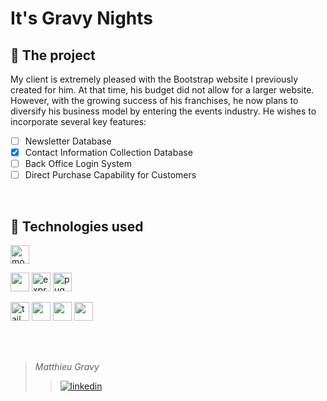 # It's Gravy Nights

## 📏 The project

My client is extremely pleased with the Bootstrap website I previously created for him. At that time, his budget did not allow for a larger website. However, with the growing success of his franchises, he now plans to diversify his business model by entering the events industry. He wishes to incorporate several key features:

- [ ] Newsletter Database
- [x] Contact Information Collection Database
- [ ] Back Office Login System
- [ ] Direct Purchase Capability for Customers

<br />

## 🤖 Technologies used

<img height="30px" src="https://img.shields.io/badge/MongoDB-4EA94B?style=for-the-badge&logo=mongodb&logoColor=white" title="mongoDB" />

<img height="30px" src="https://img.shields.io/badge/Node%20js-339933?style=for-the-badge&logo=nodedotjs&logoColor=white" /> <img height="30px" src="https://img.shields.io/badge/Express%20js-000000?style=for-the-badge&logo=express&logoColor=white" alt="express" title="express"/> <img height="30px" src="https://img.shields.io/badge/Pug-E3C29B?style=for-the-badge&logo=pug&logoColor=black" alt="pug" title="pug"/>

<img height="30px" src="https://img.shields.io/badge/Tailwind_CSS-38B2AC?style=for-the-badge&logo=tailwind-css&logoColor=white" alt="tailwind css" title="tailwind css"/> <img height="30px" src="https://img.shields.io/badge/daisyUI-1ad1a5?style=for-the-badge&logo=daisyui&logoColor=white" /> <img src="https://img.shields.io/badge/React-20232A?style=for-the-badge&logo=react&logoColor=61DAFB" height="30px"/> <img height="30px" src="https://img.shields.io/badge/React_Router-CA4245?style=for-the-badge&logo=react-router&logoColor=white"/>

<br />
<br />

> _Matthieu Gravy_
>
> > <a href="https://www.linkedin.com/in/matthieugravy/"><img src="https://img.shields.io/badge/LinkedIn-0077B5?style=for-the-badge&logo=linkedin&logoColor=white" alt="linkedin" title="linkedin"/></a>
